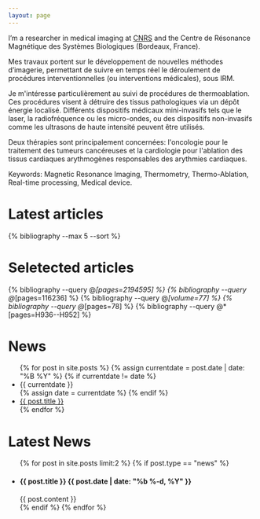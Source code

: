 ```yaml
---
layout: page
---
```


[# Reproducible Science is good. Replicated Science is better.]::

<!---
# Bla Bla
-->

I’m a researcher in medical imaging at [CNRS](https://www.cnrs.fr/fr/page-daccueil) and the Centre de Résonance Magnétique des Systèmes Biologiques (Bordeaux, France).

Mes travaux portent sur le développement de nouvelles méthodes d’imagerie, permettant de suivre en temps réel le déroulement de procédures interventionnelles (ou interventions médicales), sous IRM. 

Je m'intéresse particulièrement au suivi de procédures de thermoablation. Ces procédures visent à détruire des tissus pathologiques via un dépôt énergie localisé. Différents dispositifs médicaux mini-invasifs tels que le laser, la radiofréquence ou les micro-ondes, ou des dispositifs non-invasifs comme les ultrasons de haute intensité peuvent être utilisés. 

Deux thérapies sont principalement concernées: l'oncologie pour le traitement des tumeurs cancéreuses et la cardiologie pour l'ablation des tissus cardiaques arythmogènes responsables des arythmies cardiaques. 

Keywords: Magnetic Resonance Imaging, Thermometry, Thermo-Ablation, Real-time processing, Medical device.

<!---
ReScience C is collaborative and open by design. Everything can be forked and
modified. Don't hesitate to [write a submission](write), [join us](faq) and
to [become a reviewer](https://valeryozenne.github.io/board/).
-->



# Latest articles

{% bibliography --max 5 --sort %}

# Seletected articles
{% bibliography --query @*[pages=2194595] %}
{% bibliography --query @*[pages=116236] %}
{% bibliography --query @*[volume=77]  %}
{% bibliography --query @*[pages=78] %}
{% bibliography --query @*[pages=H936--H952] %}

# News

<ul>
{% for post in site.posts %}
  {% assign currentdate = post.date | date: "%B %Y" %}
  {% if currentdate != date %}
    <li id="y{{currentdate}}">{{ currentdate }}</li>
    {% assign date = currentdate %} 
  {% endif %}
    <li><a href="{{ post.url }}">{{ post.title }}</a></li>
{% endfor %}
</ul>

<!---
# News


<ul class="post-list">
  {% for post in site.posts %}
  {% if post.type == "news" %}
  <li>
    <h2>{{ post.title }}
    <span class="post-meta">{{ post.date | date: "%b %-d, %Y" }}</span></h2>
    {{ post.content }}
  </li>
  {% endif %}
  {% endfor %}
</ul>
-->



# Latest News
<ul class="post-list">
  {% for post in site.posts limit:2 %}
  {% if post.type == "news" %}
  <li>
    <h4>{{ post.title }}
    <span class="post-meta">{{ post.date | date: "%b %-d, %Y" }}</span></h4>
    {{ post.content }}
  </li>
  {% endif %}
  {% endfor %}
</ul>


